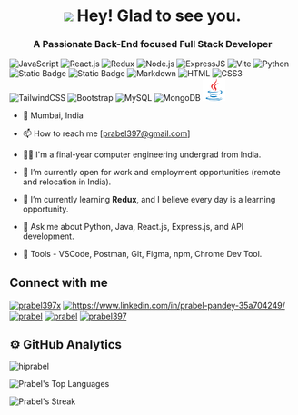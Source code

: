 
<h1 align="center"><img src="https://emojis.slackmojis.com/emojis/images/1531849430/4246/blob-sunglasses.gif?1531849430" width="30"/> Hey! Glad to see you.</h1>
<h3 align="center">A Passionate Back-End focused Full Stack Developer</h3>

![JavaScript](https://img.shields.io/badge/JavaScript-F7DF1E?style=square&logo=javascript&logoColor=black)
![React.js](https://img.shields.io/badge/React.js-0081CB?style=square&logo=react&logoColor=61DAFB)
![Redux](https://img.shields.io/badge/Redux-purple?style=square&logo=redux&logoColor=white)
![Node.js](https://img.shields.io/badge/Node.js-43853D?style=square&logo=node.js&logoColor=white)
![ExpressJS](https://img.shields.io/badge/Express.js-404D59?style=square&logo=express&logoColor=white)
![Vite](https://img.shields.io/badge/Vite-593D88?style=square&logo=vite&logoColor=white)
![Python](https://img.shields.io/badge/Python-3776AB?style=square&logo=python&logoColor=white)
![Static Badge](https://img.shields.io/badge/C-black?style=flat&logo=C&logoColor=blue&logoSize=auto)
![Static Badge](https://img.shields.io/badge/Git-black?style=flat&logo=Git&logoColor=white&logoSize=auto&color=red)
![Markdown](https://img.shields.io/badge/Markdown-000000?style=square&logo=markdown&logoColor=white)
![HTML](https://img.shields.io/badge/HTML5-E34F26?style=square&logo=html5&logoColor=white)
![CSS3](https://img.shields.io/badge/CSS3-1572B6?style=square&logo=css3&logoColor=white)
![TailwindCSS](https://img.shields.io/badge/Tailwind_CSS-38B2AC?style=square&logo=tailwind-css&logoColor=white)
![Bootstrap](https://img.shields.io/badge/Bootstrap-563D7C?style=square&logo=bootstrap&logoColor=white)
![MySQL](https://img.shields.io/badge/MySQL-005C84?style=square&logo=mysql&logoColor=white)
![MongoDB](https://img.shields.io/badge/MongoDB-4EA94B?style=square&logo=mongodb&logoColor=white)
<img src="https://raw.githubusercontent.com/devicons/devicon/master/icons/java/java-original.svg" alt="java" width="40" height="40"/>

- 📍 Mumbai, India
  
- 📫 How to reach me [prabel397@gmail.com]

- 👨‍🎓 I'm a final-year computer engineering undergrad from India.
- 👯 I’m currently open for work and employment opportunities (remote and relocation in India).
- 🌱 I’m currently learning **Redux**, and I believe every day is a learning opportunity.
- 💬 Ask me about Python, Java, React.js, Express.js, and API development.
- :wrench: Tools - VSCode, Postman, Git, Figma, npm, Chrome Dev Tool.


## Connect with me
<p align="left">
<a href="https://twitter.com/prabel397x" target="blank"><img align="center" src="https://raw.githubusercontent.com/rahuldkjain/github-profile-readme-generator/master/src/images/icons/Social/twitter.svg" alt="prabel397x" height="30" width="40" /></a>
<a href="https://www.linkedin.com/in/prabel-pandey-35a704249/" target="blank"><img align="center" src="https://raw.githubusercontent.com/rahuldkjain/github-profile-readme-generator/master/src/images/icons/Social/linked-in-alt.svg" alt="https://www.linkedin.com/in/prabel-pandey-35a704249/" height="30" width="40" /></a>
<a href="https://leetcode.com/Prabel/" target="blank"><img align="center" src="https://raw.githubusercontent.com/rahuldkjain/github-profile-readme-generator/master/src/images/icons/Social/leet-code.svg" alt="prabel" height="30" width="40" /></a>
<a href="https://auth.geeksforgeeks.org/user/prabel" target="blank"><img align="center" src="https://raw.githubusercontent.com/rahuldkjain/github-profile-readme-generator/master/src/images/icons/Social/geeks-for-geeks.svg" alt="prabel" height="30" width="40" /></a>
<a href="https://www.hackerrank.com/prabel397" target="blank"><img align="center" src="https://raw.githubusercontent.com/rahuldkjain/github-profile-readme-generator/master/src/images/icons/Social/hackerrank.svg" alt="prabel397" height="30" width="40" /></a>
</p>


## ⚙️&nbsp;GitHub Analytics

<p align="left"> <img src="https://komarev.com/ghpvc/?username=hiprabel&label=Profile%20views&color=0e75b6&style=flat" alt="hiprabel" /> </p>


![Prabel's Top Languages](https://github-readme-stats.vercel.app/api/top-langs/?username=HiPrabel&theme=dracula&show_icons=true&hide_border=true&layout=compact)

![Prabel's Streak](https://github-readme-streak-stats.herokuapp.com/?user=HiPrabel&theme=dracula&hide_border=true)

